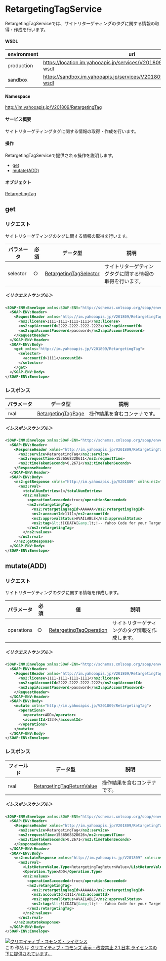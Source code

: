 # RetargetingTagService
RetargetingTagServiceでは、サイトリターゲティングのタグに関する情報の取得・作成を行います。

#### WSDL
| environment | url |
|---|---|
| production  | https://location.im.yahooapis.jp/services/V201809/RetargetingTagService?wsdl|
| sandbox  | https://sandbox.im.yahooapis.jp/services/V201809/RetargetingTagService?wsdl|

#### Namespace
http://im.yahooapis.jp/V201809/RetargetingTag

#### サービス概要
サイトリターゲティングタグに関する情報の取得・作成を行います。

#### 操作
RetargetingTagServiceで提供される操作を説明します。

+ [get](#get)
+ [mutate(ADD)](#mutateadd)

#### オブジェクト
[RetargetingTag](../data/RetargetingTag)

## get

### リクエスト
サイトリターゲティングのタグに関する情報の取得を行います。

| パラメータ | 必須 | データ型 | 説明 |
|---|---|---|---|
| selector | ○ | [RetargetingTagSelector](../data/RetargetingTag/RetargetingTagSelector.md) | サイトリターゲティングタグに関する情報の取得を行います。 |

##### ＜リクエストサンプル＞
```xml
<SOAP-ENV:Envelope xmlns:SOAP-ENV="http://schemas.xmlsoap.org/soap/envelope/">
  <SOAP-ENV:Header>
    <RequestHeader xmlns="http://im.yahooapis.jp/V201809/RetargetingTag" xmlns:ns2="http://im.yahooapis.jp/V201809">
      <ns2:license>1111-1111-1111-1111</ns2:license>
      <ns2:apiAccountId>2222-2222-2222-2222</ns2:apiAccountId>
      <ns2:apiAccountPassword>password</ns2:apiAccountPassword>
    </RequestHeader>
  </SOAP-ENV:Header>
  <SOAP-ENV:Body>
    <get xmlns="http://im.yahooapis.jp/V201809/RetargetingTag">
      <selector>
        <accountId>1111</accountId>
      </selector>
    </get>
  </SOAP-ENV:Body>
</SOAP-ENV:Envelope>
```

### レスポンス
| パラメータ | データ型 | 説明 |
|---|---|---|
| rval | [RetargetingTagPage](../data/RetargetingTag/RetargetingTagPage.md) | 操作結果を含むコンテナです。 |

##### ＜レスポンスサンプル＞
```xml
<SOAP-ENV:Envelope xmlns:SOAP-ENV="http://schemas.xmlsoap.org/soap/envelope/">
  <SOAP-ENV:Header>
    <ResponseHeader xmlns="http://im.yahooapis.jp/V201809/RetargetingTag" xmlns:ns2="http://im.yahooapis.jp/V201809">
      <ns2:service>RetargetingTag</ns2:service>
      <ns2:requestTime>1536568328611</ns2:requestTime>
      <ns2:timeTakenSeconds>0.2671</ns2:timeTakenSeconds>
    </ResponseHeader>
  </SOAP-ENV:Header>
  <SOAP-ENV:Body>
    <ns2:getResponse xmlns="http://im.yahooapis.jp/V201809" xmlns:ns2="http://im.yahooapis.jp/V201809/RetargetingTag">
      <ns2:rval>
        <totalNumEntries>1</totalNumEntries>
        <ns2:values>
          <operationSucceeded>true</operationSucceeded>
          <ns2:retargetingTag>
            <ns2:retargetingTagId>AAAAAA</ns2:retargetingTagId>
            <ns2:accountId>1111</ns2:accountId>
            <ns2:approvalStatus>AVAILABLE</ns2:approvalStatus>
            <ns2:tag>&lt;![CDATA[&amp;lt;!-- Yahoo Code for your Target List --&amp;gt;&amp;lt;script type="text/javascript" language="javascript"&amp;gt;/* &amp;lt;![CDATA[ */var yahoo_retargeting_id = 'WTDYS6DGS7';var yahoo_retargeting_label = '';/* ]]&amp;gt; */&amp;lt;/script&amp;gt;&amp;lt;script type="text/javascript" language="javascript" src="//b92.yahoo.co.jp/js/s_retargeting.js"&amp;gt;&amp;lt;/script&amp;gt;]]&gt;</ns2:tag>
          </ns2:retargetingTag>
        </ns2:values>
      </ns2:rval>
    </ns2:getResponse>
  </SOAP-ENV:Body>
</SOAP-ENV:Envelope>
```

## mutate(ADD)

### リクエスト
サイトリターゲティングのタグに関する情報を作成します。

| パラメータ | 必須 | 値 | 説明 |
|---|---|---|---|
| operations | ○ | [RetargetingTagOperation](../data/RetargetingTag/RetargetingTagOperation.md) | サイトリターゲティングのタグ情報を作成します。 |

##### ＜リクエストサンプル＞
```xml
<SOAP-ENV:Envelope xmlns:SOAP-ENV="http://schemas.xmlsoap.org/soap/envelope/">
  <SOAP-ENV:Header>
    <RequestHeader xmlns="http://im.yahooapis.jp/V201809/RetargetingTag" xmlns:ns2="http://im.yahooapis.jp/V201809">
      <ns2:license>1111-1111-1111-1111</ns2:license>
      <ns2:apiAccountId>2222-2222-2222-2222</ns2:apiAccountId>
      <ns2:apiAccountPassword>password</ns2:apiAccountPassword>
    </RequestHeader>
  </SOAP-ENV:Header>
  <SOAP-ENV:Body>
    <mutate xmlns="http://im.yahooapis.jp/V201809/RetargetingTag">
      <operations>
        <operator>ADD</operator>
        <accountId>1234</accountId>
      </operations>
    </mutate>
  </SOAP-ENV:Body>
</SOAP-ENV:Envelope>
```

### レスポンス
| フィールド | データ型 | 説明 |
|---|---|---|
| rval | [RetargetingTagReturnValue](../data/RetargetingTag/RetargetingTagReturnValue.md) | 操作結果を含むコンテナです。 |

##### ＜レスポンスサンプル＞
```xml
<SOAP-ENV:Envelope xmlns:SOAP-ENV="http://schemas.xmlsoap.org/soap/envelope/">
  <SOAP-ENV:Header>
    <ResponseHeader xmlns="http://im.yahooapis.jp/V201809/RetargetingTag" xmlns:ns2="http://im.yahooapis.jp/V201809">
      <ns2:service>RetargetingTag</ns2:service>
      <ns2:requestTime>1536568328626</ns2:requestTime>
      <ns2:timeTakenSeconds>0.2671</ns2:timeTakenSeconds>
    </ResponseHeader>
  </SOAP-ENV:Header>
  <SOAP-ENV:Body>
    <ns2:mutateResponse xmlns="http://im.yahooapis.jp/V201809" xmlns:ns2="http://im.yahooapis.jp/V201809/RetargetingTag">
      <ns2:rval>
        <ListReturnValue.Type>RetargetingTagReturnValue</ListReturnValue.Type>
        <Operation.Type>ADD</Operation.Type>
        <ns2:values>
          <operationSucceeded>true</operationSucceeded>
          <ns2:retargetingTag>
            <ns2:retargetingTagId>AAAAAA</ns2:retargetingTagId>
            <ns2:accountId>1111</ns2:accountId>
            <ns2:approvalStatus>AVAILABLE</ns2:approvalStatus>
            <ns2:tag>&lt;![CDATA[&amp;lt;!-- Yahoo Code for your Target List --&amp;gt;&amp;lt;script type="text/javascript" language="javascript"&amp;gt;/* &amp;lt;![CDATA[ */var yahoo_retargeting_id = 'WTDYS6DGS7';var yahoo_retargeting_label = '';/* ]]&amp;gt; */&amp;lt;/script&amp;gt;&amp;lt;script type="text/javascript" language="javascript" src="//b92.yahoo.co.jp/js/s_retargeting.js"&amp;gt;&amp;lt;/script&amp;gt;]]&gt;</ns2:tag>
          </ns2:retargetingTag>
        </ns2:values>
      </ns2:rval>
    </ns2:mutateResponse>
  </SOAP-ENV:Body>
</SOAP-ENV:Envelope>
```

<a rel="license" href="http://creativecommons.org/licenses/by-nd/2.1/jp/"><img alt="クリエイティブ・コモンズ・ライセンス" style="border-width:0" src="https://i.creativecommons.org/l/by-nd/2.1/jp/88x31.png" /></a><br />この 作品 は <a rel="license" href="http://creativecommons.org/licenses/by-nd/2.1/jp/">クリエイティブ・コモンズ 表示 - 改変禁止 2.1 日本 ライセンスの下に提供されています。</a>
